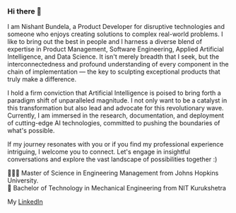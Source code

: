 ### Hi there 👋

I am Nishant Bundela, a Product Developer for disruptive technologies and someone who enjoys creating solutions to complex real-world problems. I like to bring out the best in people and I harness a diverse blend of expertise in Product Management, Software Engineering, Applied Artificial Intelligence, and Data Science. It isn't merely breadth that I seek, but the interconnectedness and profound understanding of every component in the chain of implementation — the key to sculpting exceptional products that truly make a difference.

I hold a firm conviction that Artificial Intelligence is poised to bring forth a paradigm shift of unparalleled magnitude. I not only want to be a catalyst in this transformation but also lead and advocate for this revolutionary wave. Currently, I am immersed in the research, documentation, and deployment of cutting-edge AI technologies, committed to pushing the boundaries of what's possible.

If my journey resonates with you or if you find my professional experience intriguing, I welcome you to connect. Let's engage in insightful conversations and explore the vast landscape of possibilities together :) 

👨🏻‍🎓 Master of Science in Engineering Management from Johns Hopkins University.  
🏫 Bachelor of Technology in Mechanical Engineering from NIT Kurukshetra  

My [LinkedIn](https://www.linkedin.com/in/nishantbundela/)


<!--
**nishantbundela/nishantbundela** is a ✨ _special_ ✨ repository because its `README.md` (this file) appears on your GitHub profile.

Here are some ideas to get you started:

-  I’m currently working on ...
- 🌱 I’m currently learning ...
- 👯 I’m looking to collaborate on ...
- 🤔 I’m looking for help with ...
- 💬 Ask me about ...
- 📫 How to reach me: ...
- 😄 Pronouns: ...
- ⚡ Fun fact: ...
-->
